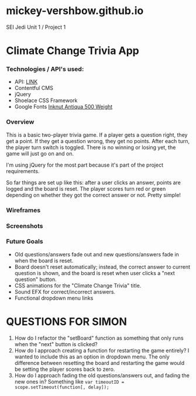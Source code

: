 # mickey-vershbow.github.io
SEI Jedi Unit 1 / Project 1

# Climate Change Trivia App

### Technologies / API's used:
* API: [LINK](https://cdn.contentful.com/spaces/1ooy33zp4esg/environments/master/entries?access_token=GwmWVEBSVzK_noU9IhoIaYblT31-CqoiESVSAdo7UJ0&content_type=triviaq)
* Contentful CMS
* jQuery
* Shoelace CSS Framework
* Google Fonts [Inknut Antiqua 500 Weight](https://fonts.googleapis.com/css2?family=Inconsolata&family=Inknut+Antiqua:wght@500&family=Space+Grotesk:wght@300;400&display=swap)


### Overview

This is a basic two-player trivia game. If a player gets a question right, they get a point. If they get a question wrong, they get no points. After each turn, the player turn switch is toggled. There is no winning or losing yet, the game will just go on and on.

I'm using jQuery for the most part because it's part of the project requirements.

So far things are set up like this: after a user clicks an answer, points are logged and the board is reset. The player scores turn red or green depending on whether they got the correct answer or not. Pretty simple!

### Wireframes

### Screenshots




### Future Goals
* Old questions/answers fade out and new questions/answers fade in when the board is reset.
* Board doesn't reset automatically; instead, the correct answer to current question is shown, and the board is reset when user clicks a "next question" button. 
* CSS animations for the "Climate Change Trivia" title.
* Sound EFX for correct/incorrect answers.
* Functional dropdown menu links 


# QUESTIONS FOR SIMON

1. How do I refactor the "setBoard" function as something that only runs when the "next" button is clicked? 
2. How do I approach creating a function for restarting the game entirely? I wanted to include this as an option in dropdown menu. The only difference between resetting the board and restarting the game would be setting the player scores back to zero.
3. How do I approach fading the old questions/answers out, and fading the new ones in? Something like ```var timeoutID = scope.setTimeout(function[, delay]);```


